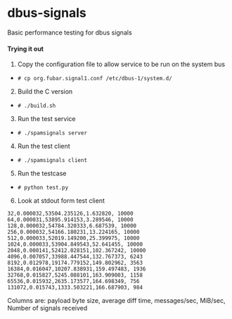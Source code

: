 # dbus-signals
Basic performance testing for dbus signals

#### Trying it out
1. Copy the configuration file to allow service to be run on the system bus
  * `# cp org.fubar.signal1.conf /etc/dbus-1/system.d/`
2. Build the C version
  * `# ./build.sh`
3. Run the test service
  * `# ./spamsignals server`
4. Run the test client
  * `# ./spamsignals client`
5. Run the testcase
  * `# python test.py`
6. Look at stdout form test client
```
32,0.000032,53504.235126,1.632820, 10000
64,0.000031,53895.914153,3.289546, 10000
128,0.000032,54784.320333,6.687539, 10000
256,0.000032,54166.180231,13.224165, 10000
512,0.000033,52019.149200,25.399975, 10000
1024,0.000033,53904.849543,52.641455, 10000
2048,0.000141,52412.028151,102.367242, 10000
4096,0.007057,33988.447544,132.767373, 6243
8192,0.012978,19174.779152,149.802962, 3563
16384,0.016047,10207.838931,159.497483, 1936
32768,0.015827,5245.088101,163.909003, 1158
65536,0.015932,2635.173577,164.698349, 756
131072,0.015743,1333.503221,166.687903, 984
```
Columns are:
payload byte size, average diff time, messages/sec, MiB/sec, Number of signals received
